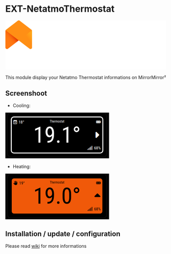 # EXT-NetatmoThermostat

![logo](/EXTs/EXT-NetatmoThermostat/resources/netatmo-logo.png)

This module display your Netatmo Thermostat informations on MirrorMirror²

## Screenshoot

* Cooling:

![screenshot](/EXTs/EXT-NetatmoThermostat/resources/A_Screenshot_0.png)

* Heating:

![screenshot](/EXTs/EXT-NetatmoThermostat/resources/A_Screenshot_1.png)

## Installation / update / configuration

Please read [wiki](https://github.com/bugsounet/MMM-Bugsounet/wiki/EXT%E2%80%90NetatmoThermostat) for more informations
